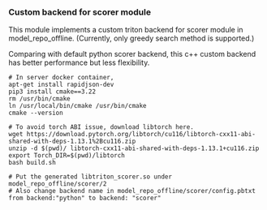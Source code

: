 ### Custom backend for scorer module

This module implements a custom triton backend for scorer module in model_repo_offline.
(Currently, only greedy search method is supported.) 


Comparing with default python scorer backend, this c++ custom backend has better performance but less flexibility.

```
# In server docker container,
apt-get install rapidjson-dev
pip3 install cmake==3.22
rm /usr/bin/cmake
ln /usr/local/bin/cmake /usr/bin/cmake
cmake --version

# To avoid torch ABI issue, download libtorch here. 
wget https://download.pytorch.org/libtorch/cu116/libtorch-cxx11-abi-shared-with-deps-1.13.1%2Bcu116.zip 
unzip -d $(pwd)/ libtorch-cxx11-abi-shared-with-deps-1.13.1+cu116.zip
export Torch_DIR=$(pwd)/libtorch
bash build.sh

# Put the generated libtriton_scorer.so under model_repo_offline/scorer/2
# Also change backend name in model_repo_offline/scorer/config.pbtxt from backend:"python" to backend: "scorer"

```

